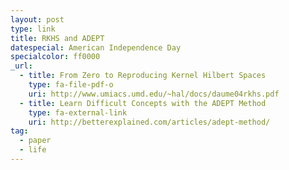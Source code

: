 ```yaml
---
layout: post
type: link
title: RKHS and ADEPT
datespecial: American Independence Day
specialcolor: ff0000
_url:
  - title: From Zero to Reproducing Kernel Hilbert Spaces
    type: fa-file-pdf-o
    uri: http://www.umiacs.umd.edu/~hal/docs/daume04rkhs.pdf
  - title: Learn Difficult Concepts with the ADEPT Method
    type: fa-external-link
    uri: http://betterexplained.com/articles/adept-method/
tag:
  - paper
  - life
---
```

